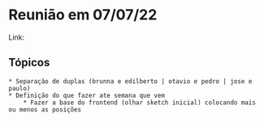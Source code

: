 # Reunião em 07/07/22

Link: 

## Tópicos

    * Separação de duplas (brunna e edilberto | otavio e pedro | jose e paulo)
    * Definição do que fazer ate semana que vem
        * Fazer a base do frontend (olhar sketch inicial) colocando mais ou menos as posições 